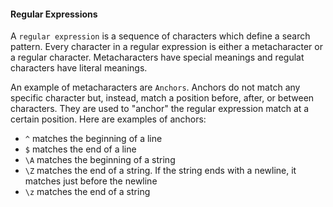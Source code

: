 #### Regular Expressions 

A `regular expression` is a sequence of characters which define a search pattern. Every character in a regular expression is
either a metacharacter or a regular character. Metacharacters have special meanings and regulat characters have literal meanings. 

An example of metacharacters are `Anchors`. Anchors do not match any specific character but, instead, match a position before,
after, or between characters. They are used to "anchor" the regular expression match at a certain position. Here are examples of
anchors:
* `^` matches the beginning of a line
* `$` matches the end of a line
* `\A` matches the beginning of a string
* `\Z` matches the end of a string. If the string ends with a newline, it matches just before the newline
* `\z` matches the end of a string
